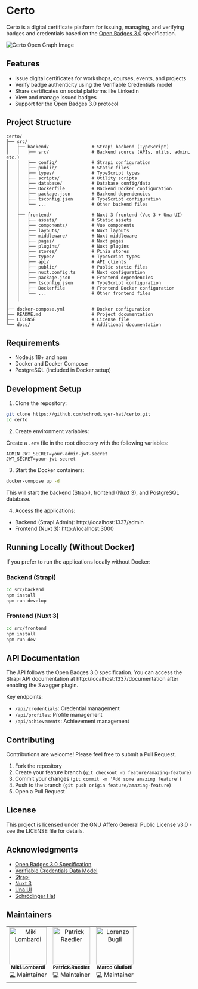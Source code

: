 # Certo

Certo is a digital certificate platform for issuing, managing, and verifying badges and credentials based on the [Open Badges 3.0](https://www.imsglobal.org/spec/ob/v3p0/) specification.

![Certo Open Graph Image](./src/frontend/public/og-default.png)

## Features

- Issue digital certificates for workshops, courses, events, and projects
- Verify badge authenticity using the Verifiable Credentials model
- Share certificates on social platforms like LinkedIn
- View and manage issued badges
- Support for the Open Badges 3.0 protocol

## Project Structure

```
certo/
├── src/
│   ├── backend/                # Strapi backend (TypeScript)
│   │   ├── src/                # Backend source (APIs, utils, admin, etc.)
│   │   ├── config/             # Strapi configuration
│   │   ├── public/             # Static files
│   │   ├── types/              # TypeScript types
│   │   ├── scripts/            # Utility scripts
│   │   ├── database/           # Database config/data
│   │   ├── Dockerfile          # Backend Docker configuration
│   │   ├── package.json        # Backend dependencies
│   │   ├── tsconfig.json       # TypeScript configuration
│   │   └── ...                 # Other backend files
│   │
│   ├── frontend/               # Nuxt 3 frontend (Vue 3 + Una UI)
│   │   ├── assets/             # Static assets
│   │   ├── components/         # Vue components
│   │   ├── layouts/            # Nuxt layouts
│   │   ├── middleware/         # Nuxt middleware
│   │   ├── pages/              # Nuxt pages
│   │   ├── plugins/            # Nuxt plugins
│   │   ├── stores/             # Pinia stores
│   │   ├── types/              # TypeScript types
│   │   ├── api/                # API clients
│   │   ├── public/             # Public static files
│   │   ├── nuxt.config.ts      # Nuxt configuration
│   │   ├── package.json        # Frontend dependencies
│   │   ├── tsconfig.json       # TypeScript configuration
│   │   ├── Dockerfile          # Frontend Docker configuration
│   │   └── ...                 # Other frontend files
│   │
│
├── docker-compose.yml          # Docker configuration
├── README.md                   # Project documentation
├── LICENSE                     # License file
└── docs/                       # Additional documentation
```

## Requirements

- Node.js 18+ and npm
- Docker and Docker Compose
- PostgreSQL (included in Docker setup)

## Development Setup

1. Clone the repository:

```bash
git clone https://github.com/schrodinger-hat/certo.git
cd certo
```

2. Create environment variables:

Create a `.env` file in the root directory with the following variables:

```
ADMIN_JWT_SECRET=your-admin-jwt-secret
JWT_SECRET=your-jwt-secret
```

3. Start the Docker containers:

```bash
docker-compose up -d
```

This will start the backend (Strapi), frontend (Nuxt 3), and PostgreSQL database.

4. Access the applications:

- Backend (Strapi Admin): http://localhost:1337/admin
- Frontend (Nuxt 3): http://localhost:3000

## Running Locally (Without Docker)

If you prefer to run the applications locally without Docker:

### Backend (Strapi)

```bash
cd src/backend
npm install
npm run develop
```

### Frontend (Nuxt 3)

```bash
cd src/frontend
npm install
npm run dev
```

## API Documentation

The API follows the Open Badges 3.0 specification. You can access the Strapi API documentation at http://localhost:1337/documentation after enabling the Swagger plugin.

Key endpoints:

- `/api/credentials`: Credential management
- `/api/profiles`: Profile management
- `/api/achievements`: Achievement management

## Contributing

Contributions are welcome! Please feel free to submit a Pull Request.

1. Fork the repository
2. Create your feature branch (`git checkout -b feature/amazing-feature`)
3. Commit your changes (`git commit -m 'Add some amazing feature'`)
4. Push to the branch (`git push origin feature/amazing-feature`)
5. Open a Pull Request

## License

This project is licensed under the GNU Affero General Public License v3.0 - see the LICENSE file for details.

## Acknowledgments

- [Open Badges 3.0 Specification](https://www.imsglobal.org/spec/ob/v3p0/)
- [Verifiable Credentials Data Model](https://www.w3.org/TR/vc-data-model/)
- [Strapi](https://strapi.io/)
- [Nuxt 3](https://nuxt.com/)
- [Una UI](https://una-ui.vercel.app/)
- [Schrödinger Hat](https://www.schrodinger-hat.it/)

## Maintainers

<div align="center">
  <table>
    <tr>
      <td align="center">
        <a href="https://github.com/TheJoin95">
          <img src="https://github.com/TheJoin95.png" width="100px;" alt="Miki Lombardi"/>
          <br />
          <sub>
            <b>Miki Lombardi</b>
          </sub>
        </a>
        <br />
        <span>💻 Maintainer</span>
      </td>
      <td align="center">
        <a href="https://github.com/Readpato">
          <img src="https://github.com/Readpato.png" width="100px;" alt="Patrick Raedler"/>
          <br />
          <sub>
            <b>Patrick Raedler</b>
          </sub>
        </a>
        <br />
        <span>💻 Maintainer</span>
      </td>
      <td align="center">
        <a href="https://github.com/MarcoJul">
          <img src="https://github.com/MarcoJul.png" width="100px;" alt="Lorenzo Bugli"/>
          <br />
          <sub>
            <b>Marco Giuliotti</b>
          </sub>
        </a>
        <br />
        <span>💻 Maintainer</span>
      </td>
    </tr>
  </table>
</div>
